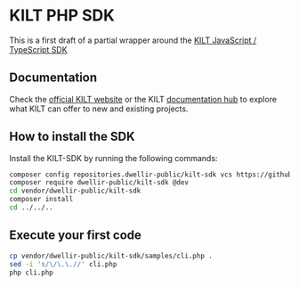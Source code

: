 # KILT PHP SDK

This is a first draft of a partial wrapper around the [KILT JavaScript / TypeScript SDK](https://github.com/KILTprotocol/sdk-js/)

## Documentation

Check the [official KILT website](https://kilt.io) or the KILT [documentation hub](https://docs.kilt.io) to explore what KILT can offer to new and existing projects.

## How to install the SDK

Install the KILT-SDK by running the following commands:

```bash
composer config repositories.dwellir-public/kilt-sdk vcs https://github.com/dwellir-public/kilt-sdk
composer require dwellir-public/kilt-sdk @dev
cd vendor/dwellir-public/kilt-sdk
composer install
cd ../../..
```

## Execute your first code

```bash
cp vendor/dwellir-public/kilt-sdk/samples/cli.php .
sed -i 's/\/\.\.//' cli.php
php cli.php
```
